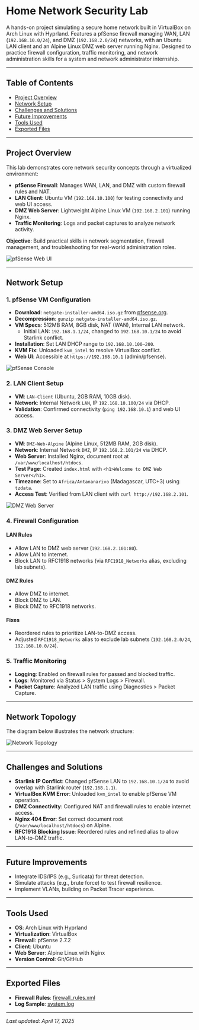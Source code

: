 # Home Network Security Lab

A hands-on project simulating a secure home network built in VirtualBox on Arch Linux with Hyprland. Features a pfSense firewall managing WAN, LAN (`192.168.10.0/24`), and DMZ (`192.168.2.0/24`) networks, with an Ubuntu LAN client and an Alpine Linux DMZ web server running Nginx. Designed to practice firewall configuration, traffic monitoring, and network administration skills for a system and network administrator internship.

---

## Table of Contents

- [Project Overview](#project-overview)
- [Network Setup](#network-setup)
- [Challenges and Solutions](#challenges-and-solutions)
- [Future Improvements](#future-improvements)
- [Tools Used](#tools-used)
- [Exported Files](#exported-files)

---

## Project Overview

This lab demonstrates core network security concepts through a virtualized environment:

- **pfSense Firewall**: Manages WAN, LAN, and DMZ with custom firewall rules and NAT.
- **LAN Client**: Ubuntu VM (`192.168.10.100`) for testing connectivity and web UI access.
- **DMZ Web Server**: Lightweight Alpine Linux VM (`192.168.2.101`) running Nginx.
- **Traffic Monitoring**: Logs and packet captures to analyze network activity.

**Objective**: Build practical skills in network segmentation, firewall management, and troubleshooting for real-world administration roles.

![pfSense Web UI](pfSenseWebUI.png)

---

## Network Setup

### 1. pfSense VM Configuration

- **Download**: `netgate-installer-amd64.iso.gz` from [pfsense.org](https://www.pfsense.org).
- **Decompression**: `gunzip netgate-installer-amd64.iso.gz`.
- **VM Specs**: 512MB RAM, 8GB disk, NAT (WAN), Internal LAN network.
  - Initial LAN: `192.168.1.1/24`, changed to `192.168.10.1/24` to avoid Starlink conflict.
- **Installation**: Set LAN DHCP range to `192.168.10.100–200`.
- **KVM Fix**: Unloaded `kvm_intel` to resolve VirtualBox conflict.
- **Web UI**: Accessible at `https://192.168.10.1` (admin/pfsense).

![pfSense Console](pfSense.png)

### 2. LAN Client Setup

- **VM**: `LAN-Client` (Ubuntu, 2GB RAM, 10GB disk).
- **Network**: Internal Network `LAN`, IP `192.168.10.100/24` via DHCP.
- **Validation**: Confirmed connectivity (`ping 192.168.10.1`) and web UI access.

### 3. DMZ Web Server Setup

- **VM**: `DMZ-Web-Alpine` (Alpine Linux, 512MB RAM, 2GB disk).
- **Network**: Internal Network `DMZ`, IP `192.168.2.101/24` via DHCP.
- **Web Server**: Installed Nginx, document root at `/var/www/localhost/htdocs`.
- **Test Page**: Created `index.html` with `<h1>Welcome to DMZ Web Server</h1>`.
- **Timezone**: Set to `Africa/Antananarivo` (Madagascar, UTC+3) using `tzdata`.
- **Access Test**: Verified from LAN client with `curl http://192.168.2.101`.

![DMZ Web Server](AlpineDMZserver.png)

### 4. Firewall Configuration

#### LAN Rules

- Allow LAN to DMZ web server (`192.168.2.101:80`).
- Allow LAN to internet.
- Block LAN to RFC1918 networks (via `RFC1918_Networks` alias, excluding lab subnets).

#### DMZ Rules

- Allow DMZ to internet.
- Block DMZ to LAN.
- Block DMZ to RFC1918 networks.

#### Fixes

- Reordered rules to prioritize LAN-to-DMZ access.
- Adjusted `RFC1918_Networks` alias to exclude lab subnets (`192.168.2.0/24`, `192.168.10.0/24`).

### 5. Traffic Monitoring

- **Logging**: Enabled on firewall rules for passed and blocked traffic.
- **Logs**: Monitored via Status > System Logs > Firewall.
- **Packet Capture**: Analyzed LAN traffic using Diagnostics > Packet Capture.

---

## Network Topology

The diagram below illustrates the network structure:

![Network Topology](topology.png)

---

## Challenges and Solutions

- **Starlink IP Conflict**: Changed pfSense LAN to `192.168.10.1/24` to avoid overlap with Starlink router (`192.168.1.1`).
- **VirtualBox KVM Error**: Unloaded `kvm_intel` to enable pfSense VM operation.
- **DMZ Connectivity**: Configured NAT and firewall rules to enable internet access.
- **Nginx 404 Error**: Set correct document root (`/var/www/localhost/htdocs`) on Alpine.
- **RFC1918 Blocking Issue**: Reordered rules and refined alias to allow LAN-to-DMZ traffic.

---

## Future Improvements

- Integrate IDS/IPS (e.g., Suricata) for threat detection.
- Simulate attacks (e.g., brute force) to test firewall resilience.
- Implement VLANs, building on Packet Tracer experience.

---

## Tools Used

- **OS**: Arch Linux with Hyprland
- **Virtualization**: VirtualBox
- **Firewall**: pfSense 2.7.2
- **Client**: Ubuntu
- **Web Server**: Alpine Linux with Nginx
- **Version Control**: Git/GitHub

---

## Exported Files

- **Firewall Rules**: [firewall_rules.xml](firewall_rules.xml)
- **Log Sample**: [system.log](system.log)

---

*Last updated: April 17, 2025*